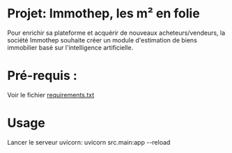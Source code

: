 # Projet: Immothep, les m² en folie
Pour enrichir sa plateforme et acquérir de nouveaux acheteurs/vendeurs, la société Immothep souhaite créer un module d'estimation de biens immobilier basé sur l'intelligence artificielle. 

# Pré-requis :
 Voir le fichier [requirements.txt]()
# Usage
Lancer le serveur uvicorn:
uvicorn src.main:app --reload
